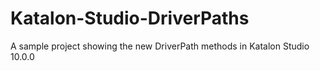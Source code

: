 # Katalon-Studio-DriverPaths
A sample project showing the new DriverPath methods in Katalon Studio 10.0.0

